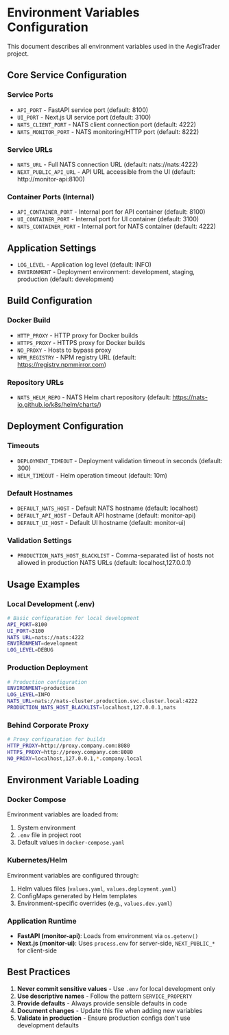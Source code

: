 # Environment Variables Configuration

This document describes all environment variables used in the AegisTrader project.

## Core Service Configuration

### Service Ports
- `API_PORT` - FastAPI service port (default: 8100)
- `UI_PORT` - Next.js UI service port (default: 3100)
- `NATS_CLIENT_PORT` - NATS client connection port (default: 4222)
- `NATS_MONITOR_PORT` - NATS monitoring/HTTP port (default: 8222)

### Service URLs
- `NATS_URL` - Full NATS connection URL (default: nats://nats:4222)
- `NEXT_PUBLIC_API_URL` - API URL accessible from the UI (default: http://monitor-api:8100)

### Container Ports (Internal)
- `API_CONTAINER_PORT` - Internal port for API container (default: 8100)
- `UI_CONTAINER_PORT` - Internal port for UI container (default: 3100)
- `NATS_CONTAINER_PORT` - Internal port for NATS container (default: 4222)

## Application Settings

- `LOG_LEVEL` - Application log level (default: INFO)
- `ENVIRONMENT` - Deployment environment: development, staging, production (default: development)

## Build Configuration

### Docker Build
- `HTTP_PROXY` - HTTP proxy for Docker builds
- `HTTPS_PROXY` - HTTPS proxy for Docker builds
- `NO_PROXY` - Hosts to bypass proxy
- `NPM_REGISTRY` - NPM registry URL (default: https://registry.npmmirror.com)

### Repository URLs
- `NATS_HELM_REPO` - NATS Helm chart repository (default: https://nats-io.github.io/k8s/helm/charts/)

## Deployment Configuration

### Timeouts
- `DEPLOYMENT_TIMEOUT` - Deployment validation timeout in seconds (default: 300)
- `HELM_TIMEOUT` - Helm operation timeout (default: 10m)

### Default Hostnames
- `DEFAULT_NATS_HOST` - Default NATS hostname (default: localhost)
- `DEFAULT_API_HOST` - Default API hostname (default: monitor-api)
- `DEFAULT_UI_HOST` - Default UI hostname (default: monitor-ui)

### Validation Settings
- `PRODUCTION_NATS_HOST_BLACKLIST` - Comma-separated list of hosts not allowed in production NATS URLs (default: localhost,127.0.0.1)

## Usage Examples

### Local Development (.env)
```bash
# Basic configuration for local development
API_PORT=8100
UI_PORT=3100
NATS_URL=nats://nats:4222
ENVIRONMENT=development
LOG_LEVEL=DEBUG
```

### Production Deployment
```bash
# Production configuration
ENVIRONMENT=production
LOG_LEVEL=INFO
NATS_URL=nats://nats-cluster.production.svc.cluster.local:4222
PRODUCTION_NATS_HOST_BLACKLIST=localhost,127.0.0.1,nats
```

### Behind Corporate Proxy
```bash
# Proxy configuration for builds
HTTP_PROXY=http://proxy.company.com:8080
HTTPS_PROXY=http://proxy.company.com:8080
NO_PROXY=localhost,127.0.0.1,*.company.local
```

## Environment Variable Loading

### Docker Compose
Environment variables are loaded from:
1. System environment
2. `.env` file in project root
3. Default values in `docker-compose.yaml`

### Kubernetes/Helm
Environment variables are configured through:
1. Helm values files (`values.yaml`, `values.deployment.yaml`)
2. ConfigMaps generated by Helm templates
3. Environment-specific overrides (e.g., `values.dev.yaml`)

### Application Runtime
- **FastAPI (monitor-api)**: Loads from environment via `os.getenv()`
- **Next.js (monitor-ui)**: Uses `process.env` for server-side, `NEXT_PUBLIC_*` for client-side

## Best Practices

1. **Never commit sensitive values** - Use `.env` for local development only
2. **Use descriptive names** - Follow the pattern `SERVICE_PROPERTY`
3. **Provide defaults** - Always provide sensible defaults in code
4. **Document changes** - Update this file when adding new variables
5. **Validate in production** - Ensure production configs don't use development defaults
